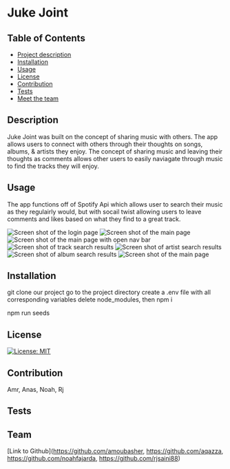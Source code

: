 # Juke Joint

## Table of Contents

- [Project description](#description)
- [Installation](#installation)
- [Usage](#usage)
- [License](#license)
- [Contribution](#contribution)
- [Tests](#tests)
- [Meet the team](#team)

## Description

Juke Joint was built on the concept of sharing music with others. The app allows users to connect with others through their thoughts on  songs, albums, & artists they enjoy. The concept of sharing music and leaving their thoughts as comments allows other users to easily naviagate through music to find the tracks they will enjoy.

## Usage

The app functions off of Spotify Api which allows user to search their music as they regulairly would, but with socail twist allowing users to leave comments and likes based on what they find to a great track.

![Screen shot of the login page](https://github.com/noahfajarda/Project-2-Juke-Joint/blob/noah-branch/assets/screenshots/for-README/Login%20Page.png)
![Screen shot of the main page]()
![Screen shot of the main page with open nav bar]()
![Screen shot of track search results]()
![Screen shot of artist search results]()
![Screen shot of album search results ]()
![Screen shot of the main page]()

## Installation

git clone our project
go to the project directory
create a .env file with all corresponding variables
delete node_modules, then npm i

npm run seeds

## License

[![License: MIT](https://img.shields.io/badge/License-MIT-yellow.svg)](https://opensource.org/licenses/MIT)

## Contribution

Amr, Anas, Noah, Rj

## Tests

## Team

[Link to Github](https://github.com/amoubasher, https://github.com/aqazza, https://github.com/noahfajarda, https://github.com/rjsaini88)